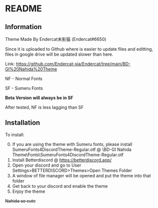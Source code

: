 # README

## Information

Theme Made By Endercat末影猫 (Endercat#6650)
 
Since it is uploaded to Github where is easier to update files and editting, files in google drive will be updated slower than here.

Link: https://github.com/Endercat-sia/Endercat/tree/main/BD-GI%20Nahida%20Theme

NF - Normal Fonts

SF - Sumeru Fonts

**Beta Version will always be in SF**


After tested, NF is less lagging than SF

## Installation
To install:

0. If you are using the theme with Sumeru fonts, please install SumeruFonts4DiscordTheme-Regular.otf @ \BD-GI Nahida Theme\Fonts\SumeruFonts4DiscordTheme-Regular.otf
1. Install Betterdiscord @ https://betterdiscord.app/
2. Open your discord and go to User Settings>BETTERDISCORD>Themes>Open Themes Folder
3. A window of file manager will be opened and put the theme into that folder
4. Get back to your discord and enable the theme
5. Enjoy the theme

~~Nahida so cute~~
